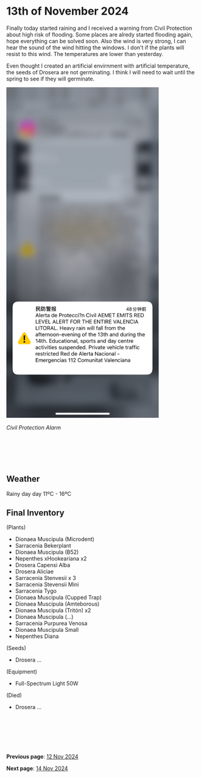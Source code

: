 # 13th of November 2024

Finally today started raining and I received a warning from Civil Protection about high risk of flooding. Some places are alredy started flooding again, hope everything can be solved soon. Also the wind is very strong, I can hear the sound of the wind hitting the windows. I don't if the plants will resist to this wind. The temperatures are lower than yesterday.

Even thought I created an artificial envirnment with artificial temperature, the seeds of Drosera are not germinating. I think I will need to wait until the spring to see if they will germinate. 

<img src="../../docs/resource/img/20241113/13112024_1.png" alt="Civil Protection Alarm" width="400">

*Civil Protection Alarm*
<br><br><br><br>
<br><br>


## Weather

Rainy day  day 11ºC - 16ºC


## Final Inventory

(Plants)
- Dionaea Muscipula (Microdent)
- Sarracenia Bekerplant
- Dionaea Muscipula (B52)
- Nepenthes xHookeariana x2
- Drosera Capensi Alba
- Drosera Aliciae
- Sarracenia Stenvesii x 3
- Sarracenia Stevensii Mini
- Sarracenia Tygo
- Dionaea Muscipula (Cupped Trap)
- Dionaea Muscipula (Amteborous)
- Dionaea Muscipula (Tritón) x2
- Dionaea Muscipula (...)
- Sarracenia Purpurea Venosa
- Dionaea Muscipula Small
- Nepenthes Diana

(Seeds)
- Drosera ...

(Equipment)
- Full-Spectrum Light 50W

(Died)
- Drosera ...

<br>
<br>
<br>
<br>
<br>

**Previous page**: <a href="./12_nov_2024">12 Nov 2024</a>

**Next page**: <a href="./14_nov_2024">14 Nov 2024</a>
<br>
<br>
<br>
<br>
<br>
<br>